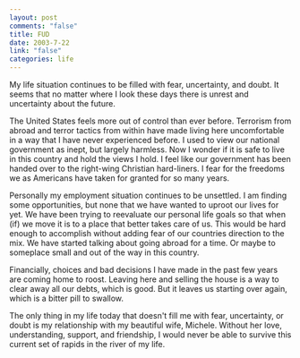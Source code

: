 ```yaml
--- 
layout: post
comments: "false"
title: FUD
date: 2003-7-22
link: "false"
categories: life
---
```

My life situation continues to be filled with fear, uncertainty, and doubt. It seems that no matter where I look these days there is unrest and uncertainty about the future.

The United States feels more out of control than ever before. Terrorism from abroad and terror tactics from within have made living here uncomfortable in a way that I have never experienced before. I used to view our national government as inept, but largely harmless. Now I wonder if it is safe to live in this country and hold the views I hold. I feel like our government has been handed over to the right-wing Christian hard-liners. I fear for the freedoms we as Americans have taken for granted for so many years.

Personally my employment situation continues to be unsettled. I am finding some opportunities, but none that we have wanted to uproot our lives for yet. We have been trying to reevaluate our personal life goals so that when (if) we move it is to a place that better takes care of us. This would be hard enough to accomplish without adding fear of our countries direction to the mix. We have started talking about going abroad for a time. Or maybe to someplace small and out of the way in this country.

Financially, choices and bad decisions I have made in the past few years are coming home to roost. Leaving here and selling the house is a way to clear away all our debts, which is good. But it leaves us starting over again, which is a bitter pill to swallow.

The only thing in my life today that doesn't fill me with fear, uncertainty, or doubt is my relationship with my beautiful wife, Michele. Without her love, understanding, support, and friendship, I would never be able to survive this current set of rapids in the river of my life.
